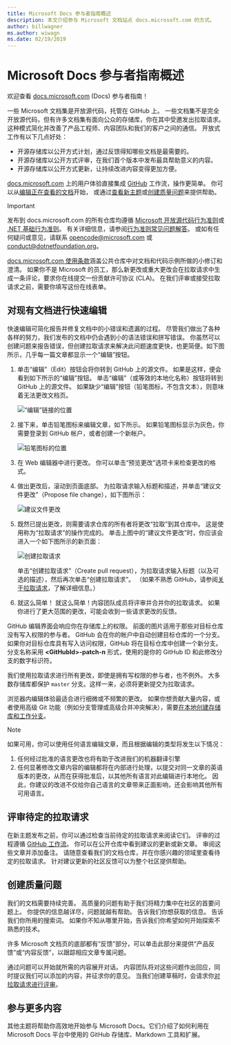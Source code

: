 ```yaml
---
title: Microsoft Docs 参与者指南概述
description: 本文介绍参与 Microsoft 文档站点 docs.microsoft.com 的方式。
author: billwagner
ms.author: wiwagn
ms.date: 02/19/2019
---
```


# <a name="microsoft-docs-contributor-guide-overview"></a>Microsoft Docs 参与者指南概述

欢迎查看 [docs.microsoft.com](https://docs.microsoft.com) (Docs) 参与者指南！

一些 Microsoft 文档集是开放源代码，托管在 GitHub 上。 一些文档集不是完全开放源代码，但有许多文档集有面向公众的存储库，你在其中受邀发出拉取请求。 这种模式简化并改善了产品工程师、内容团队和我们的客户之间的通信。 开放式工作有以下几点好处：

- 开源存储库以公开方式计划，通过反馈得知哪些文档是最需要的。
- 开源存储库以公开方式评审，在我们首个版本中发布最具帮助意义的内容。
- 开源存储库以公开方式更新，让持续改进内容变得更加方便。

[docs.microsoft.com](https://docs.microsoft.com) 上的用户体验直接集成 [GitHub](https://github.com) 工作流，操作更简单。 你可以从[编辑正在查看的文档](#quick-edits-to-existing-documents)开始， 或通过[查看新主题](#review-open-prs)或[创建质量问题](#create-quality-issues)来提供帮助。

> [!IMPORTANT]
> 发布到 docs.microsoft.com 的所有仓库均遵循 [Microsoft 开放源代码行为准则](https://opensource.microsoft.com/codeofconduct/)或 [.NET 基础行为准则](https://dotnetfoundation.org/code-of-conduct)。 有关详细信息，请参阅[行为准则常见问题解答](https://opensource.microsoft.com/codeofconduct/faq/)。 或如有任何疑问或意见，请联系 [opencode@microsoft.com](mailto:opencode@microsoft.com) 或 [conduct@dotnetfoundation.org](mailto:conduct@dotnetfoundation.org)。<br>
>
> [docs.microsoft.com 使用条款](https://docs.microsoft.com/legal/termsofuse)涵盖公共仓库中对文档和代码示例所做的小修订和澄清。 如果你不是 Microsoft 的员工，那么新更改或重大更改会在拉取请求中生成一条评论，要求你在线提交一份贡献许可协议 (CLA)。 在我们评审或接受拉取请求之前，需要你填写这份在线表单。

## <a name="quick-edits-to-existing-documents"></a>对现有文档进行快速编辑

快速编辑可简化报告并修复文档中的小错误和遗漏的过程。 尽管我们做出了各种各样的努力，我们发布的文档中仍会遇到小的语法错误和拼写错误。 你虽然可以创建问题来报告错误，但创建拉取请求来解决此问题速度更快，也更简便。如下图所示，几乎每一篇文章都显示一个“编辑”按钮。

1. 单击“编辑”（Edit）按钮会将你转到 GitHub 上的源文件。 如果是这样，便会看到如下所示的“编辑”按钮。 单击“编辑”（或等效的本地化名称）按钮将转到 GitHub 上的源文件。 如果缺少“编辑”按钮（铅笔图标，不包含文本），则意味着无法更改文档页。

   ![“编辑”链接的位置](./media/index/edit-article.png)

2. 接下来，单击铅笔图标来编辑文章，如下所示。 如果铅笔图标显示为灰色，你需要登录到 GitHub 帐户，或者创建一个新帐户。 

   ![铅笔图标的位置](./media/index/edit-icon.png)


3. 在 Web 编辑器中进行更改。 你可以单击“预览更改”选项卡来检查更改的格式。

4. 做出更改后，滚动到页面底部。 为拉取请求输入标题和描述，并单击“建议文件更改”（Propose file change），如下图所示：

   ![建议文件更改](./media/index/submit-pull-request.png)

5. 既然已提出更改，则需要请求仓库的所有者将更改“拉取”到其仓库中。 这是使用称为“拉取请求”的操作完成的。 单击上图中的“建议文件更改”时，你应该会进入一个如下图所示的新页面：

   ![创建拉取请求](media/index/create-pull-request.png)

   单击“创建拉取请求”（Create pull request），为拉取请求输入标题（以及可选的描述），然后再次单击“创建拉取请求”。 （如果不熟悉 GitHub，请参阅[关于拉取请求](https://help.github.com/en/articles/about-pull-requests)，了解详细信息。）

6. 就这么简单！ 就这么简单！内容团队成员将评审并合并你的拉取请求。 如果你进行了更大范围的更改，可能会收到一些请求更改的反馈。

GitHub 编辑界面会响应你在存储库上的权限。 前面的图片适用于那些对目标仓库没有写入权限的参与者。 GitHub 会在你的帐户中自动创建目标仓库的一个分支。 如果你对目标仓库具有写入访问权限，GitHub 将在目标仓库中创建一个新分支。 分支名称采用 **\<GitHubId\>-patch-n** 形式，使用的是你的 GitHub ID 和此修改分支的数字标识符。

我们使用拉取请求进行所有更改，即使是拥有写权限的参与者，也不例外。 大多数存储库都保护 `master` 分支。这样一来，必须将更新提交为拉取请求。

浏览器内编辑体验最适合进行细微或不频繁的更改。 如果你想贡献大量内容，或者使用高级 Git 功能（例如分支管理或高级合并冲突解决），需要[在本地创建存储库和工作分支](how-to-write-workflows-major.md)。

> [!NOTE]
> 如果可用，你可以使用任何语言编辑文章，而且根据编辑的类型将发生以下情况：
> 1. 任何经过批准的语言更改也将有助于改进我们的机器翻译引擎
> 2. 任何显著修改文章内容的编辑都将在内部进行处理，以提交对同一文章的英语版本的更改，从而在获得批准后，以其他所有语言对此编辑进行本地化。
> 因此，你建议的改进不仅给你自己语言的文章带来正面影响，还会影响其他所有可用语言。

## <a name="review-open-prs"></a>评审待定的拉取请求

在新主题发布之前，你可以通过检查当前待定的拉取请求来阅读它们。 评审的过程遵循 [GitHub 工作流](https://guides.github.com/introduction/flow/)。 你可以在公开仓库中看到建议的更新或新文章。 审阅这些文章并添加备注。 请随意查看我们的文档仓库，并在你感兴趣的领域里查看待定的拉取请求。 针对建议更新的社区反馈可以为整个社区提供帮助。

## <a name="create-quality-issues"></a>创建质量问题

我们的文档需要持续完善。 高质量的问题有助于我们将精力集中在社区的首要问题上。 你提供的信息越详尽，问题就越有帮助。 告诉我们你想获取的信息。 告诉我们你所用的搜索词。 如果你不知从哪里开始，告诉我们你希望如何开始探索不熟悉的技术。

许多 Microsoft 文档页的底部都有“反馈”部分，可以单击此部分来提供“产品反馈”或“内容反馈”，以跟踪相应文章专属问题。

通过问题可以开始就所需的内容展开对话。 内容团队将对这些问题作出回应，同时提议我们可以添加的内容，并征求你的意见。 当我们创建草稿时，会请求你[对拉取请求进行评审](#review-open-PRs)。

## <a name="get-more-involved"></a>参与更多内容

其他主题将帮助你高效地开始参与 Microsoft Docs。它们介绍了如何利用在 Microsoft Docs 平台中使用的 GitHub 存储库、Markdown 工具和扩展。
